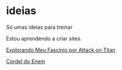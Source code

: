 # ideias
 Só umas ideias para treinar

 Estou aprendendo a criar sites.

 <a href="https://andersongabr.github.io/ideias/attackontitan/aot"> Explorando Meu Fascínio por Attack on Titan</a>

 <a href="https://andersongabr.github.io/ideias/cordel/index.html"> Cordel do Enem</a>